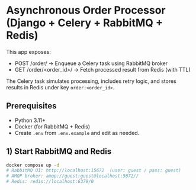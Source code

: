 # Asynchronous Order Processor (Django + Celery + RabbitMQ + Redis)

This app exposes:
- POST /order/ → Enqueue a Celery task using RabbitMQ broker
- GET /order/<order_id>/ → Fetch processed result from Redis (with TTL)

The Celery task simulates processing, includes retry logic, and stores results in Redis under key `order:<order_id>`.

## Prerequisites
- Python 3.11+
- Docker (for RabbitMQ + Redis)
- Create `.env` from `.env.example` and edit as needed.

## 1) Start RabbitMQ and Redis

```bash
docker compose up -d
# RabbitMQ UI: http://localhost:15672  (user: guest / pass: guest)
# AMQP broker: amqp://guest:guest@localhost:5672//
# Redis: redis://localhost:6379/0
